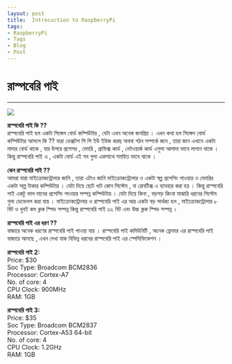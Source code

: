 ```yaml
---
layout: post
title:  Introcuction to RaspberryPi
tags:
- RaspberryPi
- Tags
- Blog
- Post
---
```




# রাস্পবেরি পাই

---

![](http://saif.mektekbd.com/_posts/assets/1.jpg)

**রাস্পবেরি পাই কি ??**  
রাস্পবেরি পাই হল একটা সিঙ্গেল বোর্ড কম্পিউটার , যেটা এখন অনেক জনপ্রিয় । এখন কথা হল সিঙ্গেল বোর্ড কম্পিউটার আসলে কি ?? যারা ডেক্সটপ সি পি ইউ ইউজ করছ অথবা গঠন সম্পর্কে জান , তারা জান এখানে একটা মাদার বোর্ড থাকে , যার উপরে প্রসেসর , মেমরি , গ্রাফিক্স কার্ড , নেটওয়ার্ক কার্ড এগুলা আলাদা ভাবে লাগান থাকে । কিন্তু রাস্পবেরি পাই এ , একটা বোর্ড এই সব গুলা একসাথে সমন্বিত ভাবে থাকে ।

**কেন রাস্পবেরি পাই ??**  
আমরা যারা মাইক্রোকন্ট্রোলার জানি , তারা এটাও জানি মাইক্রোকন্ট্রোলার ও একটা স্বল্প প্রসেসিং পাওয়ার ও মেমরির একটা অল্প টাকার কম্পিউটার । যেটা দিয়ে ছোট খাট কোন সিস্টেম , বা রোবটিক্স এ ব্যাবহার করা হয় । কিন্তু রাস্পবেরি পাই একটু ভাল মানের প্রসেসিং পাওয়ার সম্পন্ন কম্পিউটার । যেটা দিয়ে কিনা , বড়সড় কিংবা মাঝারি ধরনের সিস্টেম গুলা ডেভেলপ করা যায় । মাইক্রোকন্ট্রোলার ও রাস্পবেরি পাই এর আর একটা বড় পার্থক্য হল , মাইক্রোকন্ট্রোলার ৮ বিট ও খুবই কম ক্লক স্পিড সম্পন্ন কিন্তু রাস্পবেরি পাই ৩২ বিট এবং উচ্চ ক্লক স্পিড সম্পন্ন ।

**রাস্পবেরি পাই এর ধরণ ??**  
বাজারে অনেক ধরণের রাস্পবেরি পাই পাওয়া যায় । রাস্পবেরি পাই কমিউনিটি , অনেক ফ্লেভার এর রাস্পবেরি পাই বাজারে আনছে , এখন দেখা যাক বিভিন্ন ধরনের রাস্পবেরি পাই এর স্পেসিফিকেশন ।

**রাস্পবেরি পাই 2:**  
Price: $30  
Soc Type: Broadcom BCM2836  
Processor: Cortex-A7  
No. of core: 4  
CPU Clock: 900MHz  
RAM: 1GB

**রাস্পবেরি পাই 3:**  
Price: $35  
Soc Type: Broadcom BCM2837  
Processor: Cortex-A53 64-bit  
No. of core: 4  
CPU Clock: 1.2GHz  
RAM: 1GB
